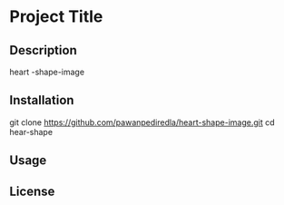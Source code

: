 # Project Title

## Description
heart -shape-image 
## Installation
git clone https://github.com/pawanpediredla/heart-shape-image.git
cd hear-shape

## Usage


## License

